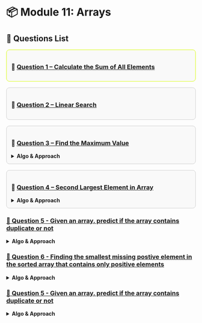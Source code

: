 # 📦 Module 11: Arrays

## 📘 Questions List

<div style="border: 1px solid rgb(213, 255, 1) ; border-radius: 8px; padding: 12px; margin-bottom: 16px; background-color: #f9f9f9;">
  <h3>🔹 <a href="./Questions/Question-1.cpp">Question 1 – Calculate the Sum of All Elements</a></h3>
</div>

<div style="border: 1px solid #ccc; border-radius: 8px; padding: 12px; margin-bottom: 16px; background-color: #f9f9f9;">
  <h3>🔹 <a href="./Questions/Question-2-Linear-Search.cpp">Question 2 – Linear Search</a></h3>
</div>

<div style="border: 1px solid #ccc; border-radius: 8px; padding: 12px; margin-bottom: 16px; background-color: #f9f9f9;">
  <h3>🔹 <a href="./Questions/Question-3.cpp">Question 3 – Find the Maximum Value</a></h3>
<details>
  <summary><strong>Algo & Approach</strong></summary>

### 1. Linear Scan

- Assume the first element is the maximum.
- Traverse the array from left to right.
- If any element is greater than the current maximum, update it.
- At the end, the maximum value will be stored.

```cpp
max = arr[0] or max = INT_MIN
for( from i=0 to i<arr.length ){
    if( max < arr[i]){
        update max = arr[i]
    }
}
```

**Time Complexity:** O(n)  
**Space Complexity:** O(1)  
**Best when:** You want the most efficient solution.

---

### 2. Using Sorting

- Sort the array in ascending order.
- After sorting, the last element will be the maximum.
- Simply return the last element.

**Time Complexity:** O(n log n)  
**Space Complexity:** O(1)  
**Best when:** You already need the array sorted for other reasons.
</details>

</div>


<div style="border: 1px solid #ccc; border-radius: 8px; padding: 12px; margin-bottom: 16px; background-color: #f9f9f9;">
  <h3>🔹 <a href="./Questions/Question-4.cpp">Question 4 – Second Largest Element in Array</a></h3>
<details>
  <summary><strong>Algo & Approach</strong></summary>

### 1. Brute Force Approach

**How am I thinking to solve this problem**  
> To find the second largest element in an array, I’ll first sort it in ascending order.  
> After sorting, the last element is the largest.  
> Then I’ll scan backward to find the next smaller unique number — that’s my second largest.

- Sort the given array in a particular order 
- then Take the last element as largest element 
- Traverse the array using a loop 
- Start the loop from the backward second last element 
- Compare with the second largest element with other element one by one 
- And also check if the current element is not equal to the largest element
- Assign it if condition hits true and immediately terminate the loop because the array was already sorted.

```cpp
sort( arr )
max = arr [arr.length - 1]
for( int i = arr.length - 2 to 0 ){
  if(secMax < arr[i] && arr[i] != max){
    secMax = arr[i];
    return secMax;
  }
  return -1 if no second largest element found
}
```

**Time Complexity:** O(n logn) due to use sorting  
**Space Complexity:** O(1)  

---

### 2. Optimal Approach

**How am I thinking to solve this problem**  
> “Instead of sorting, I’ll find the largest and second largest in a single pass.
> I’ll initialize two variables: max and secMax.
> While iterating, I update max if I find a new max,
> and update secMax when I find a number less than max but greater than present element in the array.”

- Initialize two variable max and secMax
- Traverse the array using a loop from the start to end 
- if: max < current element 
  - then I will update max to current element
  - and secMax = max because if new largest element that is greater than the max have found then definitely the value inside the current max becomes second largest in the array. So this step needs to be done first inside the if condition before assigning the current element to max. Otherwise second largest value wil be lost.
- else: Check whether the secMax < current element && current element != max
  - then assign the current element to secMax
- End of the loop
- return secMax

``` cpp
int max , secMax = INT_MIN
for( int i = 0 to arr.size()-1 ){
  if( arr[i] > max ){
    secMax = max
    max = arr[i]
  }
  else {
    if(secMax < arr[i] && arr[i] != max ){
      secMax = arr[i]
    }
  }
  return secMax;
}

```
### Edge Cases 
- All the elements are equal
  - No Second largest element exist return -1
- Only one element in the array
  - return -1


**Time Complexity:** O(n)  
**Space Complexity:** O(1)  
</details>
</div>


### [🔹 Question 5 - Given an array. predict if the array contains duplicate or not](./Questions/Question-5.cpp)
<details>
  <summary><strong>Algo & Approach</strong></summary>

## 1. Brute Force Approach

**How am I thinking to solve this problem**  
> “I’ll compare every element with every other element using two nested loops.
> If I ever find two elements that are the same, I return true.
> If I finish both loops and don’t find any match, I return false.”

- Loop through the array using index i
- for every run another loop inside the outer loop
  - Run the loop from j = i+1 to arr.size() - 1
    - Compare arr[i] with every arr[j]
    - if match found then return true and break the loop immediately 
  - End of the inner loop
- End of the outer loop
- Return false by default if no duplicate found

```cpp
int n = arr.size()
for ( int i = 0 to n-1){
  for ( int j = i+1 to n-1 ){
    if( arr[i] == arr[j]){
      return false
    }
  }
}
return false
```
### Time Complexity: O(n²)
### Space Complexity:  O(1)  

---

## 2. Optimal Approach ( using hashing )

**How am I thinking to solve this problem**  
> “To make it efficient, I’ll use a hash set.
> I’ll scan each element and check if it already exists in the set.
> If it does, it’s a duplicate → return true.
> If not, I add it to the set.
> If I finish the loop without finding a duplicate, return false.”


- Initialize an empty hash set.
- Loop through each element in the array.
- If the element already exists in the set → return true.
- Otherwise, insert the element into the set.
- After the loop, return false.



``` cpp
1. Initialize set = {}
2. for i = 0 to n-1:
3.     if arr[i] in set:
4.         return true
5.     else:
6.         insert arr[i] into set
7. return false

```

### Time Complexity: O(n)
  - #### Because we loop through the array once , and each insert and find operation in the hash set takes O(1) on average
### Space Complexity: O(n)   
  - #### Because in the worst case (no duplicates), we store all n elements in the set.
</details>



### [🔹 Question 6 - Finding the smallest missing postive element in the sorted array that contains only positive elements](./Questions/Question-6.cpp)
<details>
  <summary><strong>Algo & Approach</strong></summary>

## 1. Brute Force Approach

**How am I thinking to solve this problem**  
> Since the array is sorted and contains only positive numbers, 
>I can start checking from 1 and go up , comparing each number with the current element of the array 
>as soon as the number i expect is not found , that's the missing one.

- Since smallest positive element must be surely 1 then
- initialize a variable expected = 1
- Traverse the array using a loop and use the index to find the element 
  - if present element != expected 
    - return missing element = expected
    - End the loop
  - else present element == expected 
    - increment the expected by 1 
- End of loop
- If all elements are matched , return that no smallest missing element in the array



```cpp
int expected = 1
for( int i = 0; i< arr.size(); i++){
  if (arr[i] != expected){
    return expected
  }
  else if(arr[i] == expected){
    expected ++
  }
}

```
### Time Complexity: O(n)
### Space Complexity:  O(1)  

---

## 2. Optimal Approach ( using Binary Search )

**How am I thinking to solve this problem**  
>  Since the array is sorted , i can apply binary search to reduce the time complexity
> For every index i in the array, the expected value should be i+1
> if (arr[i] == i+1) then the missing element may be present on the RHS. Keep searching
> if (arr[i] != i+1) then the missing number is on the left


- Initialize low = 0, high = n - 1.

- While low <= high:

  - Compute mid = (low + high) / 2.

  - If arr[mid] == mid + 1, search in the right half.

  - Else, search in the left half.

- At the end, return low + 1 as the smallest missing number.

``` cpp
1. low = 0, high = n - 1
2. while low <= high:
     mid = (low + high) / 2
     if arr[mid] == mid + 1:
         low = mid + 1
     else:
         high = mid - 1
3. return low + 1

```

### Time Complexity: O( log n )
  - #### Because we are using the Binary search
### Space Complexity: O(1)   

</details>




### [🔹 Question 5 - Given an array. predict if the array contains duplicate or not](./Questions/Question-5.cpp)
<details>
  <summary><strong>Algo & Approach</strong></summary>

## 1. Brute Force Approach

**How am I thinking to solve this problem**  
> 

- Loop through the array using index i


```cpp


```
### Time Complexity: O()
### Space Complexity:  O()  

---

## 2. Optimal Approach ( using hashing )

**How am I thinking to solve this problem**  
> 


- Initialize 



``` cpp


```

### Time Complexity: O(n)
  - #### Because we loop through the array once , and each insert and find operation in the hash set takes O(1) on average
### Space Complexity: O(n)   
  - #### Because in the worst case (no duplicates), we store all n elements in the set.
</details>